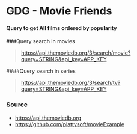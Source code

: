 # GDG - Movie Friends

#### Query to get All films ordered by popularity


###Query search in movies

> https://api.themoviedb.org/3/search/movie?query=STRING&api_key=APP_KEY

####Query search in series

> https://api.themoviedb.org/3/search/tv?query=STRING&api_key=APP_KEY

### Source

- https://api.themoviedb.org
- https://github.com/plattysoft/movieExample

